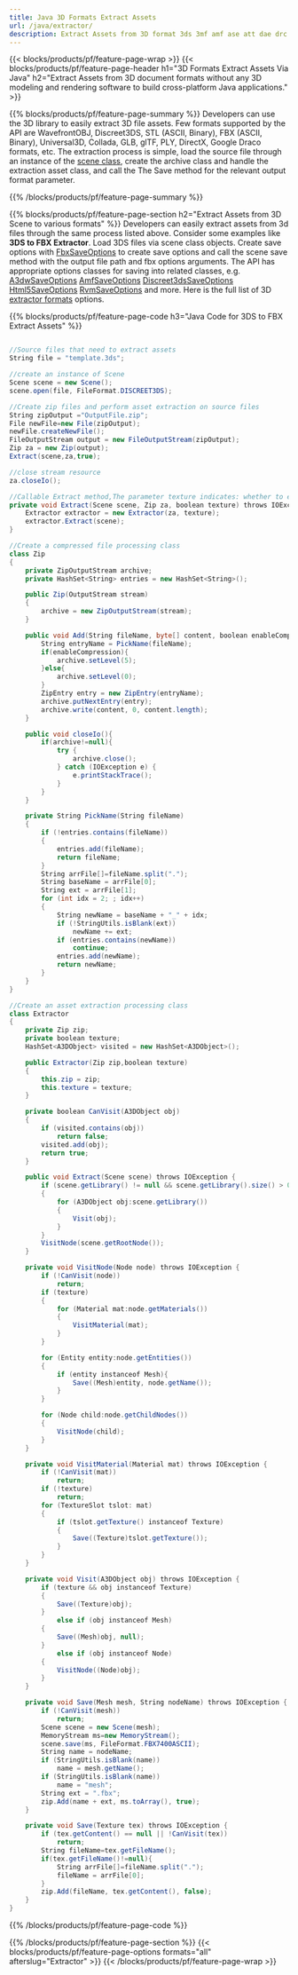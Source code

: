 ```yaml
---
title: Java 3D Formats Extract Assets
url: /java/extractor/
description: Extract Assets from 3D format 3ds 3mf amf ase att dae drc dxf fbx gltf jt obj ply rvm stl u3d usdz usd vrml x via Java library using a few lines of java code.
---
```


{{< blocks/products/pf/feature-page-wrap >}}
{{< blocks/products/pf/feature-page-header h1="3D Formats Extract Assets Via Java" h2="Extract Assets from 3D document formats without any 3D modeling and rendering software to build cross-platform Java applications." >}}

{{% blocks/products/pf/feature-page-summary %}}
Developers can use the 3D library to easily extract 3D file assets. Few formats supported by the API are WavefrontOBJ, Discreet3DS, STL (ASCII, Binary), FBX (ASCII, Binary), Universal3D, Collada, GLB, glTF, PLY, DirectX, Google Draco formats, etc. The extraction process is simple, load the source file through an instance of the [scene class](https://reference.aspose.com/3d/java/com.aspose.threed/scene/), create the archive class and handle the extraction asset class, and call the The Save method for the relevant output format parameter.

{{% /blocks/products/pf/feature-page-summary  %}}

{{% blocks/products/pf/feature-page-section  h2="Extract Assets from 3D Scene to various formats" %}}
Developers can easily extract assets from 3d files through the same process listed above. Consider some examples like **3DS to FBX Extractor**. Load 3DS files via scene class objects. Create save options with [FbxSaveOptions](https://reference.aspose.com/3d/java/com.aspose.threed/fbxsaveoptions/) to create save options and call the scene save method with the output file path and fbx options arguments. The API has appropriate options classes for saving into related classes, e.g. [A3dwSaveOptions](https://reference.aspose.com/3d/java/com.aspose.threed/a3dwsaveoptions/) [AmfSaveOptions](https://reference.aspose.com/3d/java/com.aspose.threed/amfsaveoptions/) [Discreet3dsSaveOptions](https://reference.aspose.com/3d/java/com.aspose.threed/discreet3dssaveoptions/) [Html5SaveOptions](https://reference.aspose.com/3d/java/com.aspose.threed/html5saveoptions/) [RvmSaveOptions](https://reference.aspose.com/3d/java/com.aspose.threed/rvmsaveoptions/) and more. Here is the full list of 3D [extractor formats](https://reference.aspose.com/3d/java/com.aspose.threed/fileformat/) options.

{{% blocks/products/pf/feature-page-code h3="Java Code for 3DS to FBX Extract Assets" %}}

```cs

//Source files that need to extract assets
String file = "template.3ds";

//create an instance of Scene
Scene scene = new Scene();
scene.open(file, FileFormat.DISCREET3DS);

//Create zip files and perform asset extraction on source files
String zipOutput ="OutputFile.zip";
File newFile=new File(zipOutput);
newFile.createNewFile();
FileOutputStream output = new FileOutputStream(zipOutput);
Zip za = new Zip(output);
Extract(scene,za,true);

//close stream resource
za.closeIo();

//Callable Extract method,The parameter texture indicates: whether to extract the texture
private void Extract(Scene scene, Zip za, boolean texture) throws IOException {
    Extractor extractor = new Extractor(za, texture);
    extractor.Extract(scene);
}

//Create a compressed file processing class
class Zip
{
    private ZipOutputStream archive;
    private HashSet<String> entries = new HashSet<String>();

    public Zip(OutputStream stream)
    {
        archive = new ZipOutputStream(stream);
    }

    public void Add(String fileName, byte[] content, boolean enableCompression) throws IOException {
        String entryName = PickName(fileName);
        if(enableCompression){
            archive.setLevel(5);
        }else{
            archive.setLevel(0);
        }
        ZipEntry entry = new ZipEntry(entryName);
        archive.putNextEntry(entry);
        archive.write(content, 0, content.length);
    }

    public void closeIo(){
        if(archive!=null){
            try {
                archive.close();
            } catch (IOException e) {
                e.printStackTrace();
            }
        }
    }

    private String PickName(String fileName)
    {
        if (!entries.contains(fileName))
        {
            entries.add(fileName);
            return fileName;
        }
        String arrFile[]=fileName.split(".");
        String baseName = arrFile[0];
        String ext = arrFile[1];
        for (int idx = 2; ; idx++)
        {
            String newName = baseName + "_" + idx;
            if (!StringUtils.isBlank(ext))
                newName += ext;
            if (entries.contains(newName))
                continue;
            entries.add(newName);
            return newName;
        }
    }
}

//Create an asset extraction processing class
class Extractor
{
    private Zip zip;
    private boolean texture;
    HashSet<A3DObject> visited = new HashSet<A3DObject>();

    public Extractor(Zip zip,boolean texture)
    {
        this.zip = zip;
        this.texture = texture;
    }

    private boolean CanVisit(A3DObject obj)
    {
        if (visited.contains(obj))
            return false;
        visited.add(obj);
        return true;
    }

    public void Extract(Scene scene) throws IOException {
        if (scene.getLibrary() != null && scene.getLibrary().size() > 0)
        {
            for (A3DObject obj:scene.getLibrary())
            {
                Visit(obj);
            }
        }
        VisitNode(scene.getRootNode());
    }

    private void VisitNode(Node node) throws IOException {
        if (!CanVisit(node))
            return;
        if (texture)
        {
            for (Material mat:node.getMaterials())
            {
                VisitMaterial(mat);
            }
        }

        for (Entity entity:node.getEntities())
        {
            if (entity instanceof Mesh){
                Save((Mesh)entity, node.getName());
            }
        }

        for (Node child:node.getChildNodes())
        {
            VisitNode(child);
        }
    }

    private void VisitMaterial(Material mat) throws IOException {
        if (!CanVisit(mat))
            return;
        if (!texture)
            return;
        for (TextureSlot tslot: mat)
        {
            if (tslot.getTexture() instanceof Texture)
            {
                Save((Texture)tslot.getTexture());
            }
        }
    }

    private void Visit(A3DObject obj) throws IOException {
        if (texture && obj instanceof Texture)
        {
            Save((Texture)obj);
        }
            else if (obj instanceof Mesh)
        {
            Save((Mesh)obj, null);
        }
            else if (obj instanceof Node)
        {
            VisitNode((Node)obj);
        }
    }

    private void Save(Mesh mesh, String nodeName) throws IOException {
        if (!CanVisit(mesh))
            return;
        Scene scene = new Scene(mesh);
        MemoryStream ms=new MemoryStream();
        scene.save(ms, FileFormat.FBX7400ASCII);
        String name = nodeName;
        if (StringUtils.isBlank(name))
            name = mesh.getName();
        if (StringUtils.isBlank(name))
            name = "mesh";
        String ext = ".fbx";
        zip.Add(name + ext, ms.toArray(), true);
    }

    private void Save(Texture tex) throws IOException {
        if (tex.getContent() == null || !CanVisit(tex))
            return;
        String fileName=tex.getFileName();
        if(tex.getFileName()!=null){
            String arrFile[]=fileName.split(".");
            fileName = arrFile[0];
        }
        zip.Add(fileName, tex.getContent(), false);
    }
}

```

{{% /blocks/products/pf/feature-page-code  %}}

{{% /blocks/products/pf/feature-page-section %}}
{{< blocks/products/pf/feature-page-options formats="all" afterslug="Extractor" >}}
{{< /blocks/products/pf/feature-page-wrap >}}
